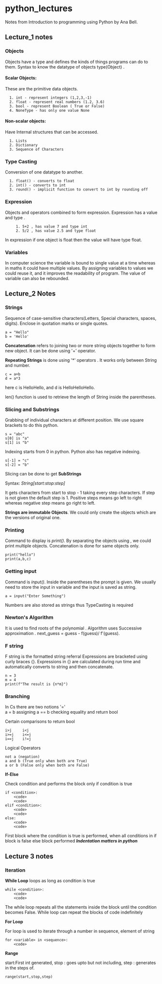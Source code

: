 # python_lectures
 Notes from Introduction to programming using Python by Ana Bell.

## Lecture_1 notes
   ### Objects 

   Objects have a type and defines the kinds of things programs can do to them.
   Syntax to know the datatype of objects type(Object) .

   #### Scalar Objects:

   These are the primitive data objects.

      1. int - represent integers (1,2,3,-1)
      2. float - represent real numbers (1.2, 3.6)
      3. bool - represent Boolean ( True or False)
      4. NoneType - has only one value None

   #### Non-scalar objects:

   Have Internal structures that can be accessed.

      1. Lists
      2. Dictionary
      3. Sequence of Characters

   ### Type Casting

   Conversion of one datatype to another.

      1. float() - converts to float
      2. int() - converts to int
      3. round() - implicit function to convert to int by rounding off

   ### Expression

   Objects and operators combined to form expression.
      Expression has a value and type .

         1. 5+2 , has value 7 and type int
         2. 5/2 , has value 2.5 and type float

   In expression if one object is float then the value will have type float.

   ### Variables 

   In computer science the variable is bound to single value at a time whereas in maths it could have multiple values.
   By assigning variables to values we could reuse it, and it improves the readability of program.
   The value of variable can also be rebounded.
   
## Lecture_2 Notes

### Strings

Sequence of case-sensitive characters(Letters, Special characters, spaces, digits).
Enclose in quotation marks or single quotes.

    a = "Hello" 
    b = 'Hello'

**Concatenation** refers to joining two or more string objects together to form new object.
It can be done using '+' operator.

**Repeating Strings** is done using '*' operators .
It works only between String and number.

    c = a+b
    d = a*3

here c is HelloHello, and d is HelloHelloHello.

len() function is used to retrieve the length of String inside the parentheses.

### Slicing and Substrings

Grabbing of individual characters at different position.
We use square brackets to do this python.

    s = "abc"
    s[0] is "a"
    s[1] is "b"

Indexing starts from 0 in python.
Python also has negative indexing.

    s[-1] = "c"
    s[-2] = "b"

Slicing can be done to get **SubStrings**

Syntax: *String[start:stop:step]*

It gets characters from start to stop - 1 taking every step characters.
If step is not given the default step is 1.
Positive steps means go left to right whereas negative step means go right to left.

**Strings are immutable Objects**.
We could only create the objects which are the versions of original one.

### Printing

Command to display is *print()*.
By separating the objects using , we could print multiple objects.
Concatenation is done for same objects only.

    print("hello")
    print(a,b,c)

### Getting input

Command is *input()*.
Inside the parentheses the prompt is given.
We usually need to store the input in variable and the input is saved as string.

    a = input("Enter Something")

Numbers are also stored as strings thus TypeCasting is required

### Newton's Algorithm

It is used to find roots of the polynomial .
Algorithm uses Successive approximation .
    next_guess = guess - f(guess)/ f'(guess).

### F string

F string is the formatted string referral Expressions are bracketed using curly braces {}.
Expressions in {} are calculated during run time and automatically converts to string and then concatenate.

    n = 3
    m = 4
    print(f"The result is {n*m}")

### Branching 

In Cs there are two notions '='  
    a = b assigning
    a == b checking equality and return bool

Certain comparisons to return bool

    i>j     i<j
    i>=j    i<=j
    i==j    i!=j

Logical Operators

    not a (negation)
    a and b (True only when both are True)
    a or b (False only when both are False)

**If-Else**

Check condition and performs the block only if condition is true

    if <condition>:
        <code>
        <code>
    elif <condition>:
        <code>
        <code>
    else:
        <code>
        <code>

First block where the condition is true is performed, when all conditions in if block is false else block performed
***Indentation matters in python***

## Lecture 3 notes

### Iteration
**While Loop**
loops as long as condition is true

    while <condition>:
        <code>
        <code>

The while loop repeats all the statements inside the block until the condition becomes False. While loop can repeat the blocks of code indefinitely

**For Loop**

For loop is used to iterate through a number in sequence, element of string
    
    for <variable> in <sequence>:
        <code>

**Range**

start:First int generated,
stop : goes upto but not including,
step : generates in the steps of.

    range(start,stop,step)